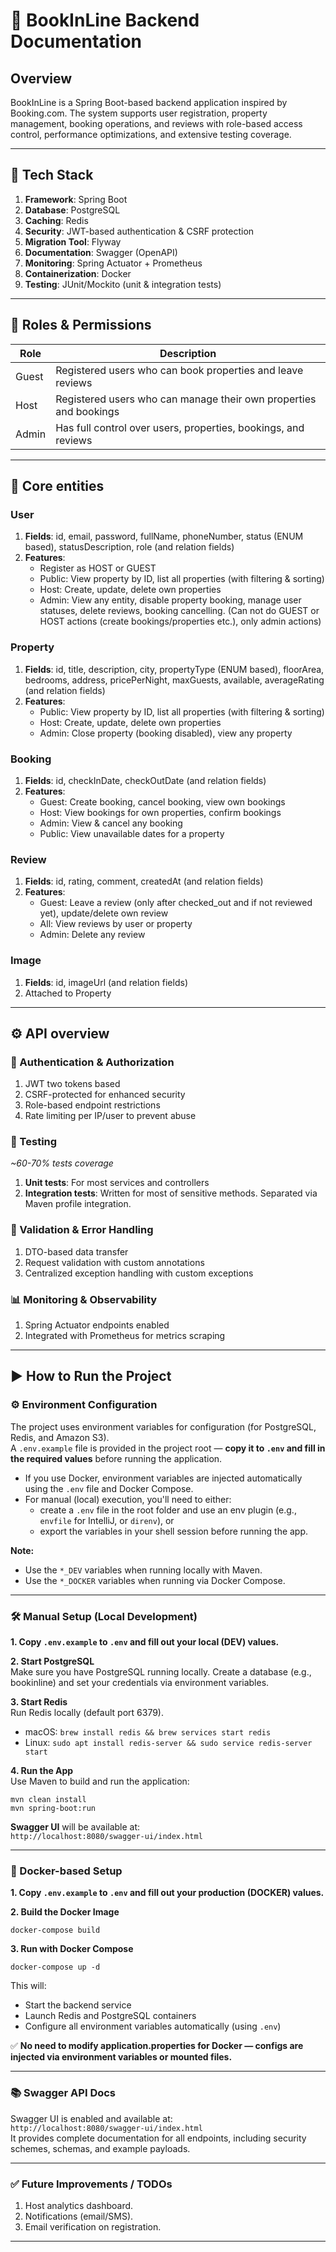 # 📘 BookInLine Backend Documentation

## Overview

BookInLine is a Spring Boot-based backend application inspired by Booking.com. The system supports user registration, property management, booking operations, and reviews with role-based access control, performance optimizations, and extensive testing coverage.

---

## 🚀 Tech Stack

1. **Framework**: Spring Boot
2. **Database**: PostgreSQL
3. **Caching**: Redis
4. **Security**: JWT-based authentication & CSRF protection
5. **Migration Tool**: Flyway
6. **Documentation**: Swagger (OpenAPI)
7. **Monitoring**: Spring Actuator + Prometheus
8. **Containerization**: Docker
9. **Testing**: JUnit/Mockito (unit & integration tests)

---

## 🔐 Roles & Permissions 

| Role  |                       Description                               |
|-------|-----------------------------------------------------------------|
| Guest |Registered users who can book properties and leave reviews       |
| Host  |Registered users who can manage their own properties and bookings|
| Admin |Has full control over users, properties, bookings, and reviews   |

---

## 🧩 Core entities

### User

1. **Fields**: id, email, password, fullName, phoneNumber, status (ENUM based), statusDescription, role (and relation fields)
2. **Features**:
      - Register as HOST or GUEST
      - Public: View property by ID, list all properties (with filtering & sorting)
      - Host: Create, update, delete own properties
      - Admin: View any entity, disable property booking, manage user statuses, delete reviews, booking cancelling. (Can not do GUEST or HOST actions (create bookings/properties etc.), only admin actions)

### Property

1. **Fields**: id, title, description, city, propertyType (ENUM based), floorArea, bedrooms, address, pricePerNight, maxGuests, available, averageRating (and relation fields)
2. **Features**:
      - Public: View property by ID, list all properties (with filtering & sorting)
      - Host: Create, update, delete own properties
      - Admin: Close property (booking disabled), view any property

### Booking

1. **Fields**: id, checkInDate, checkOutDate (and relation fields)
2. **Features**:
      - Guest: Create booking, cancel booking, view own bookings
      - Host: View bookings for own properties, confirm bookings
      - Admin: View & cancel any booking
      - Public: View unavailable dates for a property

### Review

1. **Fields**: id, rating, comment, createdAt (and relation fields)
2. **Features**:
      - Guest: Leave a review (only after checked_out and if not reviewed yet), update/delete own review
      - All: View reviews by user or property
      - Admin: Delete any review

### Image

1. **Fields**: id, imageUrl (and relation fields)
2. Attached to Property

---

## ⚙️ API overview 

### 🔑 Authentication & Authorization

1. JWT two tokens based
2. CSRF-protected for enhanced security
3. Role-based endpoint restrictions
4. Rate limiting per IP/user to prevent abuse

### 🧪 Testing

*~60-70% tests coverage*

1. **Unit tests**: For most services and controllers
2. **Integration tests**: Written for most of sensitive methods. Separated via Maven profile integration.

### 🧾 Validation & Error Handling

1. DTO-based data transfer
2. Request validation with custom annotations
3. Centralized exception handling with custom exceptions

### 📊 Monitoring & Observability

1. Spring Actuator endpoints enabled
2. Integrated with Prometheus for metrics scraping

---

## ▶️ How to Run the Project

### ⚙️ Environment Configuration

The project uses environment variables for configuration (for PostgreSQL, Redis, and Amazon S3).  
A `.env.example` file is provided in the project root — **copy it to `.env` and fill in the required values** before running the application.

- If you use Docker, environment variables are injected automatically using the `.env` file and Docker Compose.
- For manual (local) execution, you'll need to either:
    - create a `.env` file in the root folder and use an env plugin (e.g., `envfile` for IntelliJ, or `direnv`), or
    - export the variables in your shell session before running the app.

**Note:**  
- Use the `*_DEV` variables when running locally with Maven.  
- Use the `*_DOCKER` variables when running via Docker Compose.

---

### 🛠 Manual Setup (Local Development)

**1. Copy `.env.example` to `.env` and fill out your local (DEV) values.**

**2. Start PostgreSQL**  
Make sure you have PostgreSQL running locally. Create a database (e.g., bookinline) and set your credentials via environment variables.

**3. Start Redis**  
Run Redis locally (default port 6379).  
- macOS: `brew install redis && brew services start redis`
- Linux: `sudo apt install redis-server && sudo service redis-server start`

**4. Run the App**  
Use Maven to build and run the application:
```
mvn clean install
mvn spring-boot:run
```
**Swagger UI** will be available at:  
`http://localhost:8080/swagger-ui/index.html`

---

### 🐳 Docker-based Setup

**1. Copy `.env.example` to `.env` and fill out your production (DOCKER) values.**

**2. Build the Docker Image**  
```
docker-compose build
```

**3. Run with Docker Compose**  
```
docker-compose up -d
```
This will:
 - Start the backend service
 - Launch Redis and PostgreSQL containers
 - Configure all environment variables automatically (using `.env`)

✅ **No need to modify application.properties for Docker — configs are injected via environment variables or mounted files.**

---

### 📚 Swagger API Docs

Swagger UI is enabled and available at:  
`http://localhost:8080/swagger-ui/index.html`  
It provides complete documentation for all endpoints, including security schemes, schemas, and example payloads.

---

### ✅ Future Improvements / TODOs

1. Host analytics dashboard.
2. Notifications (email/SMS).
3. Email verification on registration.

---
